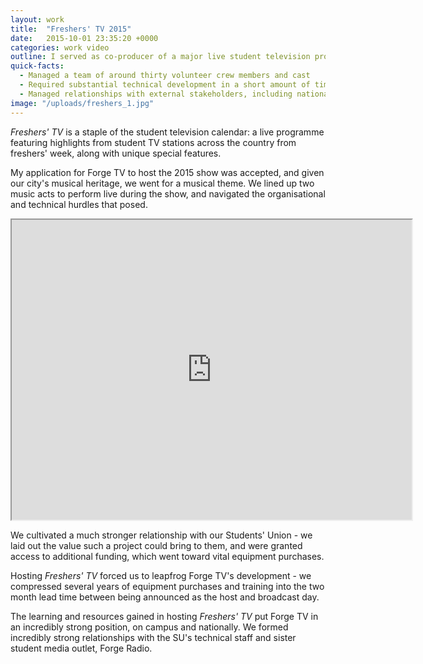 ```yaml
---
layout: work
title:  "Freshers' TV 2015"
date:   2015-10-01 23:35:20 +0000
categories: work video
outline: I served as co-producer of a major live student television production, awarded annually to one station by the National Student Television Association.
quick-facts:
  - Managed a team of around thirty volunteer crew members and cast
  - Required substantial technical development in a short amount of time
  - Managed relationships with external stakeholders, including national bodies and bands
image: "/uploads/freshers_1.jpg"
---
```


*Freshers' TV* is a staple of the student television calendar: a live programme featuring highlights from student TV stations across the country from freshers' week, along with unique special features.

My application for Forge TV to host the 2015 show was accepted, and given our city's musical heritage, we went for a musical theme. We lined up two music acts to perform live during the show, and navigated the organisational and technical hurdles that posed.

<iframe src="https://drive.google.com/file/d/0B0XoBOod-mHkOHQyUjh4ZWlEblU/preview" width="640" height="480"></iframe>

We cultivated a much stronger relationship with our Students' Union - we laid out the value such a project could bring to them, and were granted access to additional funding, which went toward vital equipment purchases.

Hosting *Freshers' TV* forced us to leapfrog Forge TV's development - we compressed several years of equipment purchases and training into the two month lead time between being announced as the host and broadcast day.

The learning and resources gained in hosting *Freshers' TV* put Forge TV in an incredibly strong position, on campus and nationally. We formed incredibly strong relationships with the SU's technical staff and sister student media outlet, Forge Radio.
